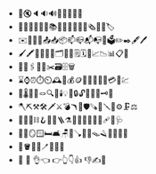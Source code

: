 - 🔔🔇🔈🔉🔊📢📣📯🔔🔕
- 📔📕📖📗📘📙📚📓📒📃📜📄📰🗞️📑🔖🏷️
- ✉️📧📨📩📤📥📦📫📪📬📭📮🗳️✏️✒️🖋️🖊️
- 🖌️🖍️📝💼📁📂🗂️📅📆🗒️🗓️📇📈📉📊📋📌
- 📍📎🖇️📏📐✂️🗃️🗄️🗑️
- ⌛⌚⏰⏱️⏲️🕰️🧮💰🪙💴💵💶💷💸💳🧾💹
- 🧳🌡️🧸🧶🪢🔍🔎🕯️💡🔦🔒🔓🔏🔐🔑🗝️🔨
- 🪓⛏️⚒️🛠️🗡️⚔️💣🪃🏹🛡️🪚🔧🪛🔩⚙️🗜️⚖️
- 🔗⛓️‍💥⛓️🪝🧰🧲🪜⚗️🧪🧫🔬🔭📡💉🩹🩼🩺
- 🩻🚪🪞🪟🛏️🛋️🪑🚽🪠🚿🛁🪤🪒🧴🧷🧹🧺
- 🧻🪣🧼🫧🪥🧽🧯🛒
- 👋 🤚 👌👈 👉👆👇👍 👎✍️🫶
 

